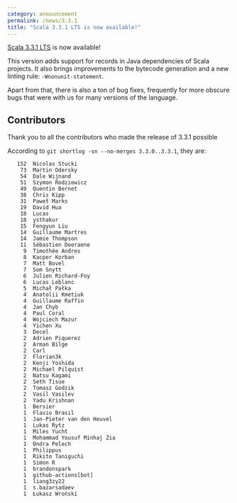 ```yaml
---
category: announcement
permalink: /news/3.3.1
title: "Scala 3.3.1 LTS is now available!"
---
```

[Scala 3.3.1 LTS](https://github.com/scala/scala3/releases/tag/3.3.1) is now available!

This version adds support for records in Java dependencies of Scala projects. It also brings improvements to the bytecode generation and a new linting rule: `-Wnonunit-statement`.

Apart from that, there is also a ton of bug fixes, frequently for more obscure bugs that were with us for many versions of the language.

## Contributors

Thank you to all the contributors who made the release of 3.3.1 possible

According to `git shortlog -sn --no-merges 3.3.0..3.3.1`, they are:

```
   152  Nicolas Stucki
    73  Martin Odersky
    54  Dale Wijnand
    51  Szymon Rodziewicz
    49  Quentin Bernet
    38  Chris Kipp
    31  Paweł Marks
    19  David Hua
    18  Lucas
    18  ysthakur
    15  Fengyun Liu
    14  Guillaume Martres
    14  Jamie Thompson
    11  Sébastien Doeraene
     9  Timothée Andres
     8  Kacper Korban
     7  Matt Bovel
     7  Som Snytt
     6  Julien Richard-Foy
     6  Lucas Leblanc
     5  Michał Pałka
     4  Anatolii Kmetiuk
     4  Guillaume Raffin
     4  Jan Chyb
     4  Paul Coral
     4  Wojciech Mazur
     4  Yichen Xu
     3  Decel
     2  Adrien Piquerez
     2  Arman Bilge
     2  Carl
     2  Florian3k
     2  Kenji Yoshida
     2  Michael Pilquist
     2  Natsu Kagami
     2  Seth Tisue
     2  Tomasz Godzik
     2  Vasil Vasilev
     2  Yadu Krishnan
     1  Bersier
     1  Flavio Brasil
     1  Jan-Pieter van den Heuvel
     1  Lukas Rytz
     1  Miles Yucht
     1  Mohammad Yousuf Minhaj Zia
     1  Ondra Pelech
     1  Philippus
     1  Rikito Taniguchi
     1  Simon R
     1  brandonspark
     1  github-actions[bot]
     1  liang3zy22
     1  s.bazarsadaev
     1  Łukasz Wroński
```
